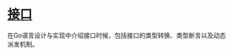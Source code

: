 # [接口](https://draveness.me/golang/docs/part2-foundation/ch04-basic/golang-interface/)

在Go语言设计与实现中介绍接口时候，包括接口的类型转换、类型断言以及动态派发机制。